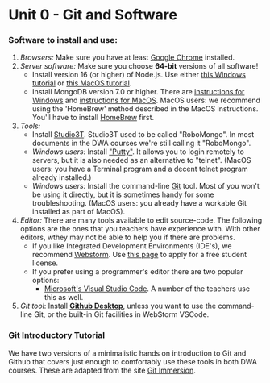 # Unit 0 - Git and Software

### Software to install and use:

1. _Browsers:_ Make sure you have at least [Google Chrome](https://www.google.com/chrome/browser/desktop/index.html) installed.
1. _Server software:_ Make sure you choose **64-bit** versions of all software!
   - Install version 16 (or higher) of Node.js. Use either [this Windows tutorial](https://nodejs.dev/en/download/package-manager/#windows-1)
     or [this MacOS tutorial](https://nodejs.dev/en/download/package-manager/#macos).
   - Install MongoDB version 7.0 or higher. There are [instructions for Windows](https://www.mongodb.com/docs/manual/tutorial/install-mongodb-on-windows/) and [instructions for MacOS](https://www.mongodb.com/docs/manual/tutorial/install-mongodb-on-os-x/). MacOS users: we recommend using the 'HomeBrew' method described in the MacOS instructions. You'll have to install [HomeBrew](https://brew.sh/) first.
1. _Tools:_
   - Install [Studio3T](https://studio3t.com/download-studio3t-free/). Studio3T used to be called "RoboMongo". In most documents in the DWA courses we're still calling it "RoboMongo".
   - _Windows users:_ Install ["Putty"](http://www.putty.org/). It allows you to login remotely to servers, but it is also needed as an alternative to "telnet". (MacOS users: you have a Terminal program and a decent telnet program already installed.)
   - _Windows users:_ Install the command-line [Git](https://git-scm.com/) tool. Most of you won't be using it directly, but it is sometimes handy for some troubleshooting. (MacOS users: you already have a workable Git installed as part of MacOS).
1. _Editor:_ There are many tools available to edit source-code. The following options are the ones that you teachers have experience with. With other editors, wthey may not be able to help you if there are problems.
   - If you like Integrated Development Environments (IDE's), we recommend [Webstorm](https://www.jetbrains.com/webstorm/). Use [this page](https://www.jetbrains.com/student/) to apply for a free student license.
   - If you prefer using a programmer's editor there are two popular options:
     - [Microsoft's Visual Studio Code](https://code.visualstudio.com/). A number of the teachers use this as well.
1. _Git tool_: Install **[Github Desktop](https://desktop.github.com)**, unless you want to use the command-line Git, or the built-in Git facilities in WebStorm VSCode.

### Git Introductory Tutorial

We have two versions of a minimalistic hands on introduction
to Git and Github that covers just enough to comfortably use these
tools in both DWA courses.
These are adapted from the site [Git Immersion](http://gitimmersion.com/).

